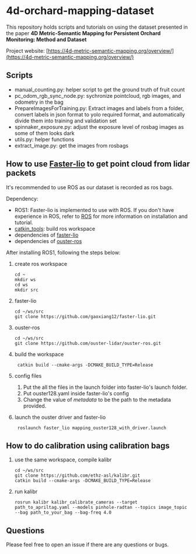 # 4d-orchard-mapping-dataset

This repository holds scripts and tutorials on using the dataset presented in the paper **4D Metric-Semantic Mapping for Persistent Orchard Monitoring: Method and Dataset**

Project website: [https://4d-metric-semantic-mapping.org/overview/](https://4d-metric-semantic-mapping.org/overview/)

## Scripts
* manual_counting.py: helper script to get the ground truth of fruit count
* pc_odom_rgb_sync_node.py: sychronize pointcloud, rgb images, and odometry in the bag
* PrepareImagesForTraining.py: Extract images and labels from a folder, convert labels in json format to yolo required format, and automatically divide them into training and validation set
* spinnaker_exposure.py: adjust the exposure level of rosbag images as some of them looks dark
* utils.py: helper functions
* extract_image.py: get the images from rosbags 

## How to use [Faster-lio](https://github.com/gaoxiang12/faster-lio) to get point cloud from lidar packets

It's recommended to use ROS as our dataset is recorded as ros bags.

Dependency: 
* ROS1: Faster-lio is implemented to use with ROS. If you don't have experience in ROS, refer to [ROS](https://wiki.ros.org/Installation) for more information on installation and tutorial. 
* [catkin_tools](https://catkin-tools.readthedocs.io/en/latest/installing.html): build ros workspace
* dependencies of [faster-lio](https://github.com/gaoxiang12/faster-lio)
* dependencies of [ouster-ros](https://github.com/ouster-lidar/ouster-ros)

After installing ROS1, following the steps below:

1. create ros workspace

    ```
    cd ~
    mkdir ws
    cd ws
    mkdir src
    ```

2. faster-lio

    ```
    cd ~/ws/src
    git clone https://github.com/gaoxiang12/faster-lio.git
    ```

3. ouster-ros

    ```
    cd ~/ws/src
    git clone https://github.com/ouster-lidar/ouster-ros.git
    ```


4. build the workspace
   ```
    catkin build --cmake-args -DCMAKE_BUILD_TYPE=Release
   ```

5. config files
   1. Put the all the files in the launch folder into faster-lio's launch folder. 
   2. Put ouster128.yaml inside faster-lio's config
   3. Change the value of *metadata* to be the path to the metadata provided.

6. launch the ouster driver and faster-lio
   ```
    roslaunch faster_lio mapping_ouster128_with_driver.launch
   ```


## How to do calibration using calibration bags

1. use the same workspace, compile kalibr
    ```
    cd ~/ws/src
    git clone https://github.com/ethz-asl/kalibr.git
    catkin build --cmake-args -DCMAKE_BUILD_TYPE=Release
    ```

2. run kalibr
    ```
    rosrun kalibr kalibr_calibrate_cameras --target path_to_apriltag.yaml --models pinhole-radtan --topics image_topic --bag path_to_your_bag --bag-freq 4.0
    ```

## Questions
Please feel free to open an issue if there are any questions or bugs.
